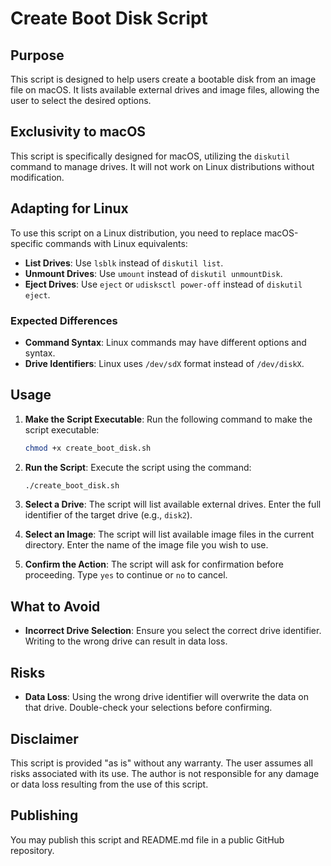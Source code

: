 # Create Boot Disk Script

## Purpose

This script is designed to help users create a bootable disk from an image file on macOS. It lists available external drives and image files, allowing the user to select the desired options.


## Exclusivity to macOS

This script is specifically designed for macOS, utilizing the `diskutil` command to manage drives. It will not work on Linux distributions without modification.

## Adapting for Linux

To use this script on a Linux distribution, you need to replace macOS-specific commands with Linux equivalents:

- **List Drives**: Use `lsblk` instead of `diskutil list`.
- **Unmount Drives**: Use `umount` instead of `diskutil unmountDisk`.
- **Eject Drives**: Use `eject` or `udisksctl power-off` instead of `diskutil eject`.

### Expected Differences

- **Command Syntax**: Linux commands may have different options and syntax.
- **Drive Identifiers**: Linux uses `/dev/sdX` format instead of `/dev/diskX`.

## Usage

1. **Make the Script Executable**: Run the following command to make the script executable:
   ```bash
   chmod +x create_boot_disk.sh
   ```

2. **Run the Script**: Execute the script using the command:
   ```bash
   ./create_boot_disk.sh
   ```

3. **Select a Drive**: The script will list available external drives. Enter the full identifier of the target drive (e.g., `disk2`).

4. **Select an Image**: The script will list available image files in the current directory. Enter the name of the image file you wish to use.

5. **Confirm the Action**: The script will ask for confirmation before proceeding. Type `yes` to continue or `no` to cancel.

## What to Avoid

- **Incorrect Drive Selection**: Ensure you select the correct drive identifier. Writing to the wrong drive can result in data loss.

## Risks

- **Data Loss**: Using the wrong drive identifier will overwrite the data on that drive. Double-check your selections before confirming.

## Disclaimer

This script is provided "as is" without any warranty. The user assumes all risks associated with its use. The author is not responsible for any damage or data loss resulting from the use of this script.

## Publishing

You may publish this script and README.md file in a public GitHub repository.
